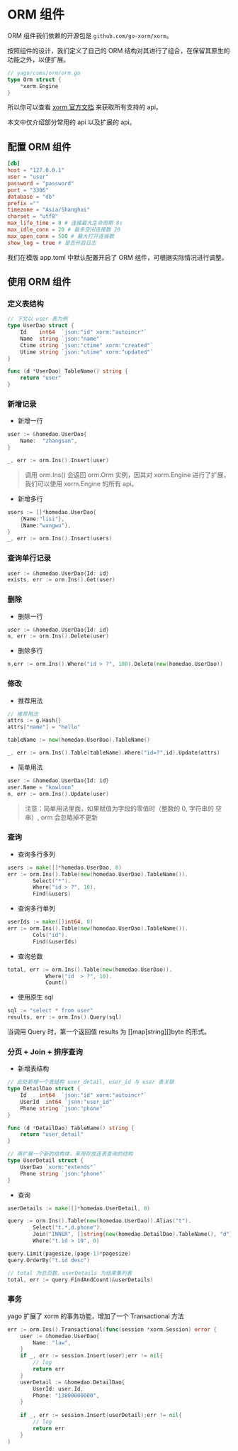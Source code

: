 # ORM 组件
ORM 组件我们依赖的开源包是 `github.com/go-xorm/xorm`。

按照组件的设计，我们定义了自己的 ORM 结构对其进行了组合，在保留其原生的功能之外，以便扩展。

```go
// yago/coms/orm/orm.go
type Orm struct {
	*xorm.Engine
}
```

所以你可以查看 [xorm 官方文档](http://gobook.io/read/github.com/go-xorm/manual-zh-CN/) 来获取所有支持的 api。

本文中仅介绍部分常用的 api 以及扩展的 api。


## 配置 ORM 组件
```toml
[db]
host = "127.0.0.1"
user = "user"
password = "password"
port = "3306"
database = "db"
prefix =""
timezone = "Asia/Shanghai"
charset = "utf8"
max_life_time = 8 # 连接最大生命周期 8s
max_idle_conn = 20 # 最多空闲连接数 20
max_open_conn = 500 # 最大打开连接数
show_log = true # 是否开启日志
```
我们在模版 app.toml 中默认配置开启了 ORM 组件，可根据实际情况进行调整。

## 使用 ORM 组件
### 定义表结构
```go
// 下文以 user 表为例
type UserDao struct {
	Id    int64  `json:"id" xorm:"autoincr"`
	Name  string `json:"name"`
	Ctime string `json:"ctime" xorm:"created"`
	Utime string `json:"utime" xorm:"updated"`
}

func (d *UserDao) TableName() string {
	return "user"
}
```

### 新增记录
* 新增一行

```go
user := &homedao.UserDao{
    Name:  "zhangsan",
}

_, err := orm.Ins().Insert(user)
```
> 调用 orm.Ins() 会返回 orm.Orm 实例，因其对 xorm.Engine 进行了扩展，我们可以使用 xorm.Engine 的所有 api。

* 新增多行

```go
users := []*homedao.UserDao{
    {Name:"lisi"},
    {Name:"wangwu"},
}
_, err := orm.Ins().Insert(users)
```

### 查询单行记录
```go
user := &homedao.UserDao{Id: id}
exists, err := orm.Ins().Get(user)
```

### 删除
* 删除一行

```go
user := &homedao.UserDao{Id: id}
n, err := orm.Ins().Delete(user)
```

* 删除多行

```go
n,err := orm.Ins().Where("id > ?", 100).Delete(new(homedao.UserDao))
```

### 修改
* 推荐用法

```go
// 推荐用法
attrs := g.Hash{}
attrs["name"] = "hello"

tableName := new(homedao.UserDao).TableName()

_, err := orm.Ins().Table(tableName).Where("id=?",id).Update(attrs)
```

* 简单用法

```go
user := &homedao.UserDao{Id: id}
user.Name = "kowloon"
n, err := orm.Ins().Update(user)
```
> 注意：简单用法里面，如果赋值为字段的零值时（整数的 0, 字符串的 空串）, orm 会忽略掉不更新

### 查询
* 查询多行多列

```go
users := make([]*homedao.UserDao, 0)
err := orm.Ins().Table(new(homedao.UserDao).TableName()).
		Select("*").
		Where("id > ?", 10).
		Find(&users)
```

* 查询多行单列

```go
userIds := make([]int64, 0)
err := orm.Ins().Table(new(homedao.UserDao).TableName()).
		Cols("id").
		Find(&userIds)

```

* 查询总数

```go
total, err := orm.Ins().Table(new(homedao.UserDao)).
            Where("id  > ?", 10).
            Count()
```

* 使用原生 sql

```go
sql := "select * from user"
results, err := orm.Ins().Query(sql)
```
当调用 Query 时，第一个返回值 results 为 []map[string][]byte 的形式。

### 分页 + Join + 排序查询
* 新增表结构

```go
// 此处新增一个表结构 user_detail, user_id 与 user 表关联
type DetailDao struct {
	Id    int64  `json:"id" xorm:"autoincr"`
	UserId  int64 `json:"user_id"`
	Phone string `json:"phone"`
}

func (d *DetailDao) TableName() string {
	return "user_detail"
}

// 再扩展一个新的结构体，来用存放连表查询的结构
type UserDetail struct {
    UserDao `xorm:"extends"`
    Phone string `json:"phone"`
}
```

* 查询

```go
userDetails := make([]*homedao.UserDetail, 0)

query := orm.Ins().Table(new(homedao.UserDao)).Alias("t").
		Select("t.*,d.phone").
		Join("INNER", []string{new(homedao.DetailDao).TableName(), "d"}, "d.user_id=t.id").
		Where("t.id > 10", 0)

query.Limit(pagesize,(page-1)*pagesize)
query.OrderBy("t.id desc")

// total 为总页数，userDetails 为结果集列表
total, err := query.FindAndCount(&userDetails)
```


### 事务
yago 扩展了 xorm 的事务功能，增加了一个 Transactional 方法
```go
err := orm.Ins().Transactional(func(session *xorm.Session) error {
    user := &homedao.UserDao{
        Name: "law",
    }
    if _, err := session.Insert(user);err != nil{
        // log
        return err
    }
    userDetail := &homedao.DetailDao{
        UserId: user.Id,
        Phone: "13800000000",
    }
    
    if _, err := session.Insert(userDetail);err != nil{
        // log
        return err
    }
)
``` 